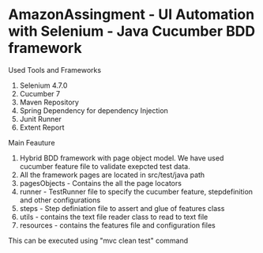 # AmazonAssingment - UI Automation with Selenium - Java Cucumber BDD framework

Used Tools and Frameworks
1. Selenium 4.7.0
2. Cucumber 7
3. Maven Repository
4. Spring Dependency for dependency Injection
5. Junit Runner
6. Extent Report

Main Feauture
1. Hybrid BDD framework with page object model. We have used cucumber feature file to validate exepcted test data.
2. All the framework pages are located in src/test/java path
3. pagesObjects - Contains the all the page locators
4. runner - TestRunner file to specify the cucumber feature, stepdefinition and other configurations
5. steps - Step definiation file to assert and glue of features class
6. utils - contains the text file reader class to read to text file
7. resources - contains the features file and configuration files

This can be executed using "mvc clean test" command
